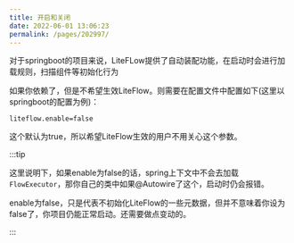 ```yaml
---
title: 开启和关闭
date: 2022-06-01 13:06:23
permalink: /pages/202997/
---
```


对于springboot的项目来说，LiteFLow提供了自动装配功能，在启动时会进行加载规则，扫描组件等初始化行为

如果你依赖了，但是不希望生效LiteFlow。则需要在配置文件中配置如下(这里以springboot的配置为例)：

```properties
liteflow.enable=false
```

这个默认为true，所以希望LiteFlow生效的用户不用关心这个参数。

:::tip

这里说明下，如果enable为false的话，spring上下文中不会去加载`FlowExecutor`，那你自己的类中如果@Autowire了这个，启动时仍会报错。

enable为false，只是代表不初始化LiteFlow的一些元数据，但并不意味着你设为false了，你项目仍能正常启动。还需要做点变动的。

:::